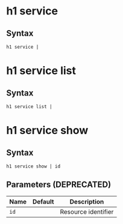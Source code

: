 # h1 service

## Syntax

```h1 service | ```

# h1 service list

## Syntax

```h1 service list | ```

# h1 service show

## Syntax

```h1 service show | id```

## Parameters (DEPRECATED)

| Name | Default | Description | 
| ---- | ------- | ----------- |
| ```id``` |  | Resource identifier |

